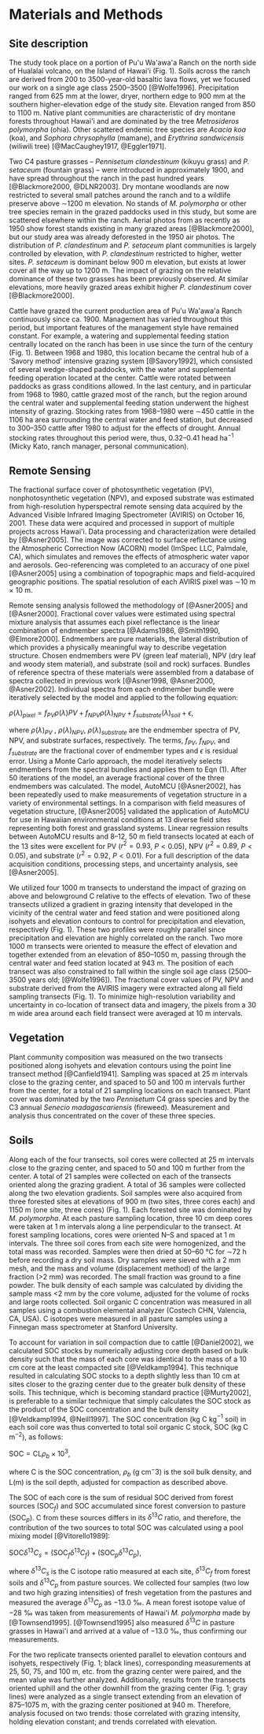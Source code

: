 # Materials and Methods

## Site description

The study took place on a portion of Pu'u Wa'awa'a Ranch on the north side of Hualalai volcano, on the Island of Hawai'i (Fig. 1).
Soils across the ranch are derived from 200 to 3500-year-old basaltic lava flows, yet we focused our work on a single age class 2500–3500 [@Wolfe1996].
Precipitation ranged from 625 mm at the lower, dryer, northern edge to 900 mm at the southern higher-elevation edge of the study site.
Elevation ranged from 850 to 1100 m.
Native plant communities are characteristic of dry montane forests throughout Hawai'i and are dominated by the tree *Metrosideros polymorpha* (ohia).
Other scattered endemic tree species are *Acacia koa* (koa), and *Sophora chrysophylla* (mamane), and *Erythrina sandwicensis* (wiliwili tree) [@MacCaughey1917, @Eggler1971].

Two C4 pasture grasses – *Pennisetum clandestinum* (kikuyu grass) and *P. setaceum* (fountain grass) – were introduced in approximately 1900, and have spread throughout the ranch in the past hundred years [@Blackmore2000, @DLNR2003].
Dry montane woodlands are now restricted to several small patches around the ranch and to a wildlife preserve above ∼1200 m elevation.
No stands of *M. polymorpha* or other tree species remain in the grazed paddocks used in this study, but some are scattered elsewhere within the ranch.
Aerial photos from as recently as 1950 show forest stands existing in many grazed areas [@Blackmore2000], but our study area was already deforested in the 1950 air photos.
The distribution of *P. clandestinum* and *P. setaceum* plant communities is largely controlled by elevation, with *P. clandestinum* restricted to higher, wetter sites.
*P. setaceum* is dominant below 900 m elevation, but exists at lower cover all the way up to 1200 m.
The impact of grazing on the relative dominance of these two grasses has been previously observed.
At similar elevations, more heavily grazed areas exhibit higher *P. clandestinum* cover [@Blackmore2000].

Cattle have grazed the current production area of Pu'u Wa'awa'a Ranch continuously since ca. 1900.
Management has varied throughout this period, but important features of the management style have remained constant.
For example, a watering and supplemental feeding station centrally located on the ranch has been in use since the turn of the century (Fig. 1).
Between 1968 and 1980, this location became the central hub of a ‘Savory method’ intensive grazing system [@Savory1992], which consisted of several wedge-shaped paddocks, with the water and supplemental feeding operation located at the center.
Cattle were rotated between paddocks as grass conditions allowed.
In the last century, and in particular from 1968 to 1980, cattle grazed most of the ranch, but the region around the central water and supplemental feeding station underwent the highest intensity of grazing.
Stocking rates from 1968–1980 were ∼450 cattle in the 1106 ha area surrounding the central water and feed station, but decreased to 300–350 cattle after 1980 to adjust for the effects of drought.
Annual stocking rates throughout this period were, thus, 0.32–0.41 head ha$^{−1}$ (Micky Kato, ranch manager, personal communication).

## Remote Sensing

The fractional surface cover of photosynthetic vegetation (PV), nonphotosynthetic vegetation (NPV), and exposed substrate was estimated from high-resolution hyperspectral remote sensing data acquired by the Advanced Visible Infrared Imaging Spectrometer (AVIRIS) on October 16, 2001.
These data were acquired and processed in support of multiple projects across Hawai'i.
Data processing and characterization were detailed by [@Asner2005].
The image was corrected to surface reflectance using the Atmospheric Correction Now (ACORN) model (ImSpec LLC, Palmdale, CA), which simulates and removes the effects of atmospheric water vapor and aerosols.
Geo-referencing was completed to an accuracy of one pixel [@Asner2005] using a combination of topographic maps and field-acquired geographic positions.
The spatial resolution of each AVIRIS pixel was ∼10 m × 10 m.

Remote sensing analysis followed the methodology of [@Asner2005] and [@Asner2000].
Fractional cover values were estimated using spectral mixture analysis that assumes each pixel reflectance is the linear combination of endmember spectra [@Adams1986, @Smith1990, @Elmore2000].
Endmembers are pure materials, the lateral distribution of which provides a physically meaningful way to describe vegetation structure.
Chosen endmembers were PV (green leaf material), NPV (dry leaf and woody stem material), and substrate (soil and rock) surfaces.
Bundles of reference spectra of these materials were assembled from a database of spectra collected in previous work [@Asner1998, @Asner2000, @Asner2002].
Individual spectra from each endmember bundle were iteratively selected by the model and applied to the following equation:

$\rho(\lambda)_{pixel} = f_{PV}\rho(\lambda)PV + f_{NPV}\rho(\lambda)_{NPV} + f_{substrate}(\lambda)_{soil} + \epsilon$,

where $\rho(\lambda)_{PV}$ , $\rho(\lambda)_{NPV}$, $\rho(\lambda)_{substrate}$ are the endmember spectra of PV, NPV, and substrate surfaces, respectively.
The terms, $f_{PV}$, $f_{NPV}$, and $f_{substrate}$ are the fractional cover of endmember types and $\epsilon$ is residual error.
Using a Monte Carlo approach, the model iteratively selects endmembers from the spectral bundles and applies them to Eqn (1).
After 50 iterations of the model, an average fractional cover of the three endmembers was calculated.
The model, AutoMCU [@Asner2002], has been repeatedly used to make measurements of vegetation structure in a variety of environmental settings.
In a comparison with field measures of vegetation structure, [@Asner2005] validated the application of AutoMCU for use in Hawaiian environmental conditions at 13 diverse field sites representing both forest and grassland systems.
Linear regression results between AutoMCU results and 8–12, 50 m field transects located at each of the 13 sites were excellent for PV ($r^2 = 0.93$, $P<0.05$), NPV ($r^2=0.89$, $P<0.05$), and substrate ($r^2=0.92$, $P<0.01$).
For a full description of the data acquisition conditions, processing steps, and uncertainty analysis, see [@Asner2005].

We utilized four 1000 m transects to understand the impact of grazing on above and belowground C relative to the effects of elevation.
Two of these transects utilized a gradient in grazing intensity that developed in the vicinity of the central water and feed station and were positioned along isohyets and elevation contours to control for precipitation and elevation, respectively (Fig. 1).
These two profiles were roughly parallel since precipitation and elevation are highly correlated on the ranch.
Two more 1000 m transects were oriented to measure the effect of elevation and together extended from an elevation of 850–1050 m, passing through the central water and feed station located at 943 m.
The position of each transect was also constrained to fall within the single soil age class (2500–3500 years old; [@Wolfe1996]).
The fractional cover values of PV, NPV and substrate derived from the AVIRIS imagery were extracted along all field sampling transects (Fig. 1).
To minimize high-resolution variability and uncertainty in co-location of transect data and imagery, the pixels from a 30 m wide area around each field transect were averaged at 10 m intervals.

## Vegetation

Plant community composition was measured on the two transects positioned along isohyets and elevation contours using the point line transect method [@Canfield1941].
Sampling was spaced at 25 m intervals close to the grazing center, and spaced to 50 and 100 m intervals further from the center, for a total of 21 sampling locations on each transect.
Plant cover was dominated by the two *Pennisetum* C4 grass species and by the C3 annual *Senecio madagascariensis* (fireweed).
Measurement and analysis thus concentrated on the cover of these three species.

## Soils

Along each of the four transects, soil cores were collected at 25 m intervals close to the grazing center, and spaced to 50 and 100 m further from the center.
A total of 21 samples were collected on each of the transects oriented along the grazing gradient.
A total of 36 samples were collected along the two elevation gradients.
Soil samples were also acquired from three forested sites at elevations of 900 m (two sites, three cores each) and 1150 m (one site, three cores) (Fig. 1).
Each forested site was dominated by *M. polymorpha*.
At each pasture sampling location, three 10 cm deep cores were taken at 1 m intervals along a line perpendicular to the transect.
At forest sampling locations, cores were oriented N–S and spaced at 1 m intervals.
The three soil cores from each site were homogenized, and the total mass was recorded.
Samples were then dried at 50–60 °C for ∼72 h before recording a dry soil mass.
Dry samples were sieved with a 2 mm mesh, and the mass and volume (displacement method) of the large fraction (>2 mm) was recorded.
The small fraction was ground to a fine powder.
The bulk density of each sample was calculated by dividing the sample mass <2 mm by the core volume, adjusted for the volume of rocks and large roots collected.
Soil organic C concentration was measured in all samples using a combustion elemental analyzer (Costech CHN, Valencia, CA, USA).
C isotopes were measured in all pasture samples using a Finnegan mass spectrometer at Stanford University.

To account for variation in soil compaction due to cattle [@Daniel2002], we calculated SOC stocks by numerically adjusting core depth based on bulk density such that the mass of each core was identical to the mass of a 10 cm core at the least compacted site [@Veldkamp1994].
This technique resulted in calculating SOC stocks to a depth slightly less than 10 cm at sites closer to the grazing center due to the greater bulk density of these soils.
This technique, which is becoming standard practice [@Murty2002], is preferable to a similar technique that simply calculates the SOC stock as the product of the SOC concentration and the bulk density [@Veldkamp1994, @Neill1997].
The SOC concentration (kg C kg$^{−1}$ soil) in each soil core was thus converted to total soil organic C stock, SOC (kg C m$^{−2}$), as follows:

${\text{SOC}} = \text{CL}\rho_b \times 10^3$,

where C is the SOC concentration, $\rho_b$ (g cm$^-3$) is the soil bulk density, and L(m) is the soil depth, adjusted for compaction as described above.

The SOC of each core is the sum of residual SOC derived from forest sources (SOC$_f$) and SOC accumulated since forest conversion to pasture (SOC$_p$).
C from these sources differs in its $\delta^{13}C$ ratio, and therefore, the contribution of the two sources to total SOC was calculated using a pool mixing model [@Vitorello1989]:

$\text{SOC}\delta^{13}C_s=(\text{SOC}_f\delta^{13}C_f) + (\text{SOC}_p\delta^{13}C_p)$,

where $\delta^{13}C_s$ is the C isotope ratio measured at each site, $\delta^{13}C_f$ from forest soils and $\delta^{13}C_p$ from pasture sources.
We collected four samples (two low and two high grazing intensities) of fresh vegetation from the pastures and measured the average $\delta^{13}C_p$ as −13.0 ‰.
A mean forest isotope value of −28 ‰ was taken from measurements of Hawai'i *M. polymorpha* made by [@Townsend1995].
[@Townsend1995] also measured $\delta^{13}C$ in pasture grasses in Hawai'i and arrived at a value of −13.0 ‰, thus confirming our measurements.

For the two replicate transects oriented parallel to elevation contours and isohyets, respectively (Fig. 1; black lines), corresponding measurements at 25, 50, 75, and 100 m, etc. from the grazing center were paired, and the mean value was further analyzed.
Additionally, results from the transects oriented uphill and the other downhill from the grazing center (Fig. 1; gray lines) were analyzed as a single transect extending from an elevation of 875–1075 m, with the grazing center positioned at 940 m.
Therefore, analysis focused on two trends: those correlated with grazing intensity, holding elevation constant; and trends correlated with elevation.
